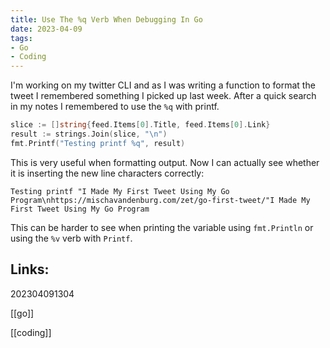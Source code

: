```yaml
---
title: Use The %q Verb When Debugging In Go
date: 2023-04-09
tags:
- Go
- Coding
---
```


I'm working on my twitter CLI and as I was writing a function to format the tweet I remembered something I picked up last week. After a quick search in my notes I remembered to use the `%q` with printf. 

```go
slice := []string{feed.Items[0].Title, feed.Items[0].Link}
result := strings.Join(slice, "\n")
fmt.Printf("Testing printf %q", result)
```

This is very useful when formatting output. Now I can actually see whether it is inserting the new line characters correctly:

`Testing printf "I Made My First Tweet Using My Go Program\nhttps://mischavandenburg.com/zet/go-first-tweet/"I Made My First Tweet Using My Go Program`

This can be harder to see when printing the variable using `fmt.Println` or using the `%v` verb with `Printf`.

## Links:

202304091304

[[go]]

[[coding]]

